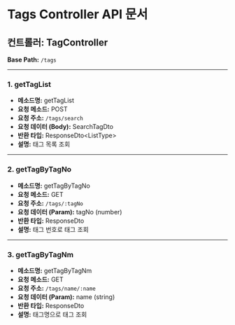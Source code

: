 # Tags Controller API 문서

## 컨트롤러: TagController

**Base Path:** `/tags`

---

### 1. getTagList

- **메소드명:** getTagList
- **요청 메소드:** POST
- **요청 주소:** `/tags/search`
- **요청 데이터 (Body):** SearchTagDto
- **반환 타입:** ResponseDto<ListType<SelectTagInfoListItemType>>
- **설명:** 태그 목록 조회

---

### 2. getTagByTagNo

- **메소드명:** getTagByTagNo
- **요청 메소드:** GET
- **요청 주소:** `/tags/:tagNo`
- **요청 데이터 (Param):** tagNo (number)
- **반환 타입:** ResponseDto<SelectTagInfoType>
- **설명:** 태그 번호로 태그 조회

---

### 3. getTagByTagNm

- **메소드명:** getTagByTagNm
- **요청 메소드:** GET
- **요청 주소:** `/tags/name/:name`
- **요청 데이터 (Param):** name (string)
- **반환 타입:** ResponseDto<SelectTagInfoType>
- **설명:** 태그명으로 태그 조회

